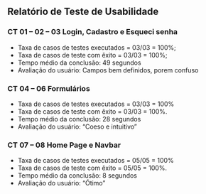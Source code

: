 ## Relatório de Teste de Usabilidade

### CT 01 – 02 – 03 Login, Cadastro e Esqueci senha
* Taxa de casos de testes executados = 03/03 = 100%;
* Taxa de casos de teste com êxito = 03/03 = 100%;
* Tempo médio da conclusão: 49 segundos
* Avaliação do usuário: Campos bem definidos, porem confuso

### CT 04 – 06 Formulários
* Taxa de casos de testes executados = 03/03 = 100%
* Taxa de casos de teste com êxito = 03/03 = 100%.
* Tempo médio da conclusão: 28 segundos
* Avaliação do usuário: “Coeso e intuitivo”

### CT 07 – 08 Home Page e Navbar
* Taxa de casos de testes executados = 05/05 = 100%
* Taxa de casos de teste com êxito = 05/05 = 100%.
* Tempo médio da conclusão: 8 segundos
* Avaliação do usuário: “Ótimo”
